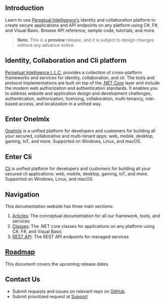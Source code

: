 ## Introduction
Learn to use [Perpetual Intelligence's](https://perpetualintelligence.azurewebsites.net/)  identity and collaboration platform to create secure applications and API endpoints on any platform using C#, F#, and Visual Basic. Browse API reference, sample code, tutorials, and more.

> **Note:** This is a ***preview*** release, and it is subject to design changes without any advance notice.

## Identity, Collaboration and Cli platform
[Perpetual Intelligence L.L.C.](https://perpetualintelligence.azurewebsites.net/) provides a collection of cross-platform frameworks and services for identity, collaboration, and cli. The tools and protocol implementations are built on top of the [.NET Core](https://dotnet.microsoft.com/en-us/) layer and include the modern web authorization and authentication standards. It enables you to address website and application design and development challenges, authentication, authorization, licensing, collaboration, multi-tenancy, role-based access, and localization in a unified way.

## Enter OneImlx
[OneImlx](https://github.com/perpetualintelligence/docs/blob/main/docfx_project/articles/oneimlx/intro.md) is a unified platform for developers and customers for building all your secured, collaborative and multi-tenant apps: web, mobile, desktop, gaming, IoT, and more. Supported on Windows, Linux, and macOS.

## Enter Cli
[Cli](https://github.com/perpetualintelligence/docs/blob/main/docfx_project/articles/cli/intro.md) is unified platform for developers and customers for building all your secured cli applications: web, mobile, desktop, gaming, IoT, and more. Supported on Windows, Linux, and macOS.

## Navigation
This documentation website has three main sections:
1. [Articles](articles/intro.md): The conceptual documentation for all our framework, tools, and services
2. [Classes](api/index.html): The .NET core classes for applications on any platform using C#, F#, and Visual Basic
3. [REST API](rest/index.html): The REST API endpoints for managed services

## [Roadmap](ttps://github.com/perpetualintelligence/docs/blob/main/docfx_project/articles/roadmap.md)
This document covers the upcoming release dates

## Contact Us
* Submit requests and issues on relevant repo on [GitHub](https://github.com/perpetualintelligence/protocols/issues).
* Submit prioritized request at [Support](https://perpetualintelligence.azurewebsites.net/support)



